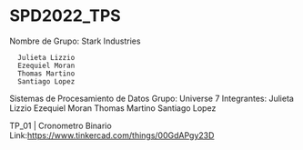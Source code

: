 # SPD2022_TPS

Nombre de Grupo: Stark Industries

      Julieta Lizzio
      Ezequiel Moran
      Thomas Martino
      Santiago Lopez
      
Sistemas de Procesamiento de Datos
Grupo: Universe 7
Integrantes:
Julieta Lizzio
      Ezequiel Moran
      Thomas Martino
      Santiago Lopez

TP_01 | Cronometro Binario
Link:https://www.tinkercad.com/things/00GdAPgy23D
